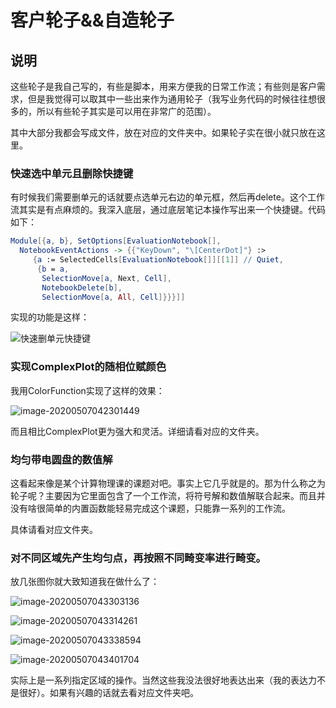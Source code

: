 # 客户轮子&&自造轮子

## 说明

这些轮子是我自己写的，有些是脚本，用来方便我的日常工作流；有些则是客户需求，但是我觉得可以取其中一些出来作为通用轮子（我写业务代码的时候往往想很多的，所以有些轮子其实是可以用在非常广的范围）。

其中大部分我都会写成文件，放在对应的文件夹中。如果轮子实在很小就只放在这里。

### 快速选中单元且删除快捷键

有时候我们需要删单元的话就要点选单元右边的单元框，然后再delete。这个工作流其实是有点麻烦的。我深入底层，通过底层笔记本操作写出来一个快捷键。代码如下：

```mathematica
Module[{a, b}, SetOptions[EvaluationNotebook[],
  NotebookEventActions -> {{"KeyDown", "\[CenterDot]"} :>
     {a := SelectedCells[EvaluationNotebook[]][[1]] // Quiet,
      {b = a,
       SelectionMove[a, Next, Cell],
       NotebookDelete[b],
       SelectionMove[a, All, Cell]}}}]]
```

实现的功能是这样：	 

![快速删单元快捷键](http://q9o2ymmbp.bkt.clouddn.com/img/快速删单元快捷键.gif)

### 实现ComplexPlot的随相位赋颜色

我用ColorFunction实现了这样的效果：

![image-20200507042301449](http://q9o2ymmbp.bkt.clouddn.com/img/image-20200507042301449.png)

而且相比ComplexPlot更为强大和灵活。详细请看对应的文件夹。

### 均匀带电圆盘的数值解

这看起来像是某个计算物理课的课题对吧。事实上它几乎就是的。那为什么称之为轮子呢？主要因为它里面包含了一个工作流，将符号解和数值解联合起来。而且并没有啥很简单的内置函数能轻易完成这个课题，只能靠一系列的工作流。

具体请看对应文件夹。

### 对不同区域先产生均匀点，再按照不同畸变率进行畸变。

放几张图你就大致知道我在做什么了：

![image-20200507043303136](http://q9o2ymmbp.bkt.clouddn.com/img/image-20200507043303136.png)

![image-20200507043314261](http://q9o2ymmbp.bkt.clouddn.com/img/image-20200507043338594.png)

![image-20200507043338594](http://q9o2ymmbp.bkt.clouddn.com/img/image-20200507043314261.png)

![image-20200507043401704](http://q9o2ymmbp.bkt.clouddn.com/img/image-20200507043401704.png)

实际上是一系列指定区域的操作。当然这些我没法很好地表达出来（我的表达力不是很好）。如果有兴趣的话就去看对应文件夹吧。

